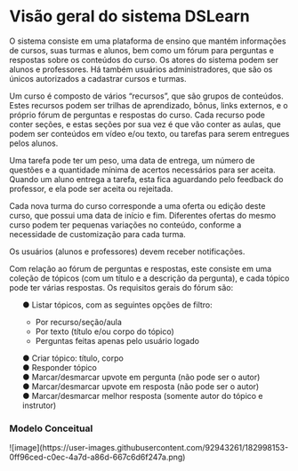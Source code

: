 # Visão geral do sistema DSLearn
O sistema consiste em uma plataforma de ensino que mantém informações de cursos, suas turmas e alunos, bem como um fórum para perguntas e respostas sobre os conteúdos do curso. Os atores do sistema podem ser alunos e professores. Há também usuários administradores, que são os únicos autorizados a cadastrar cursos e turmas.

Um curso é composto de vários “recursos”, que são grupos de conteúdos. Estes recursos podem ser trilhas de aprendizado, bônus, links externos, e o próprio fórum de perguntas e respostas do curso. Cada recurso pode conter seções, e estas seções por sua vez é que vão conter as aulas, que podem ser conteúdos em vídeo e/ou texto, ou tarefas para serem entregues pelos alunos.

Uma tarefa pode ter um peso, uma data de entrega, um número de questões e a quantidade mínima de acertos necessários para ser aceita. Quando um aluno entrega a tarefa, esta fica aguardando pelo feedback do professor, e ela pode ser aceita ou rejeitada.

Cada nova turma do curso corresponde a uma oferta ou edição deste curso, que possui uma data de início e fim. Diferentes ofertas do mesmo curso podem ter pequenas variações no conteúdo, conforme a necessidade de customização para cada turma.

Os usuários (alunos e professores) devem receber notificações.

Com relação ao fórum de perguntas e respostas, este consiste em uma coleção de tópicos (com um título e a descrição da pergunta), e cada tópico pode ter várias respostas. Os requisitos gerais do fórum são: </br>
<ol>●	Listar tópicos, com as seguintes opções de filtro:
<ul>
  <li> Por recurso/seção/aula</li>
  <li> Por texto (título e/ou corpo do tópico)</li>
  <li> Perguntas feitas apenas pelo usuário logado</li>
</ul>

●	Criar tópico: título, corpo </br>
●	Responder tópico </br>
●	Marcar/desmarcar upvote em pergunta (não pode ser o autor) </br> 
●	Marcar/desmarcar upvote em resposta (não pode ser o autor) </br>
●	Marcar/desmarcar melhor resposta (somente autor do tópico e instrutor) </br>
</ol>

<h3>Modelo Conceitual </h3>
![image](https://user-images.githubusercontent.com/92943261/182998153-0ff96ced-c0ec-4a7d-a86d-667c6d6f247a.png)
